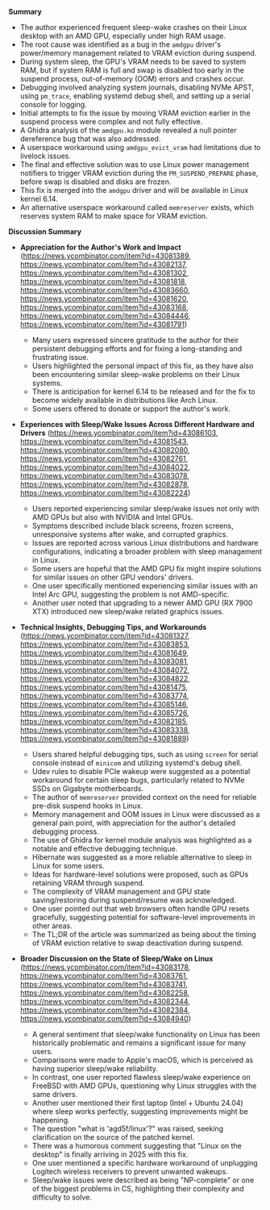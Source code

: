 **Summary**

*   The author experienced frequent sleep-wake crashes on their Linux desktop with an AMD GPU, especially under high RAM usage.
*   The root cause was identified as a bug in the `amdgpu` driver's power/memory management related to VRAM eviction during suspend.
*   During system sleep, the GPU's VRAM needs to be saved to system RAM, but if system RAM is full and swap is disabled too early in the suspend process, out-of-memory (OOM) errors and crashes occur.
*   Debugging involved analyzing system journals, disabling NVMe APST, using `pm_trace`, enabling systemd debug shell, and setting up a serial console for logging.
*   Initial attempts to fix the issue by moving VRAM eviction earlier in the suspend process were complex and not fully effective.
*   A Ghidra analysis of the `amdgpu.ko` module revealed a null pointer dereference bug that was also addressed.
*   A userspace workaround using `amdgpu_evict_vram` had limitations due to livelock issues.
*   The final and effective solution was to use Linux power management notifiers to trigger VRAM eviction during the `PM_SUSPEND_PREPARE` phase, before swap is disabled and disks are frozen.
*   This fix is merged into the `amdgpu` driver and will be available in Linux kernel 6.14.
*   An alternative userspace workaround called `memreserver` exists, which reserves system RAM to make space for VRAM eviction.

**Discussion Summary**

*   **Appreciation for the Author's Work and Impact** (<https://news.ycombinator.com/item?id=43081389>, <https://news.ycombinator.com/item?id=43082137>, <https://news.ycombinator.com/item?id=43081302>, <https://news.ycombinator.com/item?id=43081818>, <https://news.ycombinator.com/item?id=43083660>, <https://news.ycombinator.com/item?id=43081620>, <https://news.ycombinator.com/item?id=43083168>, <https://news.ycombinator.com/item?id=43084446>, <https://news.ycombinator.com/item?id=43081791>)
    *   Many users expressed sincere gratitude to the author for their persistent debugging efforts and for fixing a long-standing and frustrating issue.
    *   Users highlighted the personal impact of this fix, as they have also been encountering similar sleep-wake problems on their Linux systems.
    *   There is anticipation for kernel 6.14 to be released and for the fix to become widely available in distributions like Arch Linux.
    *   Some users offered to donate or support the author's work.

*   **Experiences with Sleep/Wake Issues Across Different Hardware and Drivers** (<https://news.ycombinator.com/item?id=43086103>, <https://news.ycombinator.com/item?id=43081543>, <https://news.ycombinator.com/item?id=43082080>, <https://news.ycombinator.com/item?id=43082761>, <https://news.ycombinator.com/item?id=43084022>, <https://news.ycombinator.com/item?id=43083078>, <https://news.ycombinator.com/item?id=43082878>, <https://news.ycombinator.com/item?id=43082224>)
    *   Users reported experiencing similar sleep/wake issues not only with AMD GPUs but also with NVIDIA and Intel GPUs.
    *   Symptoms described include black screens, frozen screens, unresponsive systems after wake, and corrupted graphics.
    *   Issues are reported across various Linux distributions and hardware configurations, indicating a broader problem with sleep management in Linux.
    *   Some users are hopeful that the AMD GPU fix might inspire solutions for similar issues on other GPU vendors' drivers.
    *   One user specifically mentioned experiencing similar issues with an Intel Arc GPU, suggesting the problem is not AMD-specific.
    *   Another user noted that upgrading to a newer AMD GPU (RX 7900 XTX) introduced new sleep/wake related graphics issues.

*   **Technical Insights, Debugging Tips, and Workarounds** (<https://news.ycombinator.com/item?id=43081327>, <https://news.ycombinator.com/item?id=43083853>, <https://news.ycombinator.com/item?id=43081649>, <https://news.ycombinator.com/item?id=43083081>, <https://news.ycombinator.com/item?id=43084072>, <https://news.ycombinator.com/item?id=43084822>, <https://news.ycombinator.com/item?id=43081475>, <https://news.ycombinator.com/item?id=43083774>, <https://news.ycombinator.com/item?id=43085146>, <https://news.ycombinator.com/item?id=43085726>, <https://news.ycombinator.com/item?id=43082185>, <https://news.ycombinator.com/item?id=43083338>, <https://news.ycombinator.com/item?id=43081889>)
    *   Users shared helpful debugging tips, such as using `screen` for serial console instead of `minicom` and utilizing systemd's debug shell.
    *   Udev rules to disable PCIe wakeup were suggested as a potential workaround for certain sleep bugs, particularly related to NVMe SSDs on Gigabyte motherboards.
    *   The author of `memreserver` provided context on the need for reliable pre-disk suspend hooks in Linux.
    *   Memory management and OOM issues in Linux were discussed as a general pain point, with appreciation for the author's detailed debugging process.
    *   The use of Ghidra for kernel module analysis was highlighted as a notable and effective debugging technique.
    *   Hibernate was suggested as a more reliable alternative to sleep in Linux for some users.
    *   Ideas for hardware-level solutions were proposed, such as GPUs retaining VRAM through suspend.
    *   The complexity of VRAM management and GPU state saving/restoring during suspend/resume was acknowledged.
    *   One user pointed out that web browsers often handle GPU resets gracefully, suggesting potential for software-level improvements in other areas.
    *   The TL;DR of the article was summarized as being about the timing of VRAM eviction relative to swap deactivation during suspend.

*   **Broader Discussion on the State of Sleep/Wake on Linux** (<https://news.ycombinator.com/item?id=43083178>, <https://news.ycombinator.com/item?id=43083761>, <https://news.ycombinator.com/item?id=43083741>, <https://news.ycombinator.com/item?id=43082258>, <https://news.ycombinator.com/item?id=43082344>, <https://news.ycombinator.com/item?id=43082384>, <https://news.ycombinator.com/item?id=43084940>)
    *   A general sentiment that sleep/wake functionality on Linux has been historically problematic and remains a significant issue for many users.
    *   Comparisons were made to Apple's macOS, which is perceived as having superior sleep/wake reliability.
    *   In contrast, one user reported flawless sleep/wake experience on FreeBSD with AMD GPUs, questioning why Linux struggles with the same drivers.
    *   Another user mentioned their first laptop (Intel + Ubuntu 24.04) where sleep works perfectly, suggesting improvements might be happening.
    *   The question "what is 'agd5f/linux'?" was raised, seeking clarification on the source of the patched kernel.
    *   There was a humorous comment suggesting that "Linux on the desktop" is finally arriving in 2025 with this fix.
    *   One user mentioned a specific hardware workaround of unplugging Logitech wireless receivers to prevent unwanted wakeups.
    *   Sleep/wake issues were described as being "NP-complete" or one of the biggest problems in CS, highlighting their complexity and difficulty to solve.